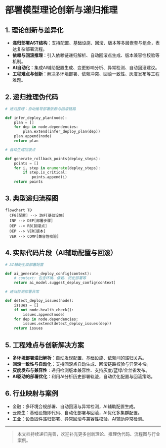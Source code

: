 # 部署模型理论创新与递归推理

## 1. 理论创新与差异化

- **递归部署AST结构**：支持配置、基础设施、回滚、版本等多层嵌套与组合，表达复杂部署流程。
- **依赖与回滚推理**：引入依赖链递归解析、自动回滚点生成、版本兼容性校验等机制。
- **AI自动化**：集成AI辅助配置生成、变更影响分析、异常检测、自动回滚建议。
- **工程难点与创新**：解决多环境部署、依赖冲突、回滚一致性、灰度发布等工程难题。

## 2. 递归推理伪代码

```python
# 递归推理：自动推导部署依赖与回滚链路

def infer_deploy_plan(node):
    plan = []
    for dep in node.dependencies:
        plan.extend(infer_deploy_plan(dep))
    plan.append(node)
    return plan

# 自动生成回滚点

def generate_rollback_points(deploy_steps):
    points = []
    for i, step in enumerate(deploy_steps):
        if step.is_critical:
            points.append(i)
    return points
```

## 3. 典型递归流程图

```mermaid
flowchart TD
  CFG[配置] --> INF[基础设施]
  INF --> DEP[部署步骤]
  DEP --> RB[回滚点]
  DEP --> VER[版本]
  VER --> COMP[兼容性校验]
```

## 4. 实际代码片段（AI辅助配置与回滚）

```python
# AI辅助生成部署配置

def ai_generate_deploy_config(context):
    # context: 包含环境、依赖、历史部署等
    return ai_model.suggest_deploy_config(context)

# 递归检测部署异常

def detect_deploy_issues(node):
    issues = []
    if not node.health_check():
        issues.append(node)
    for dep in node.dependencies:
        issues.extend(detect_deploy_issues(dep))
    return issues
```

## 5. 工程难点与创新解决方案

- **多环境部署递归解析**：自动发现配置、基础设施、依赖间的递归关系。
- **回滚一致性与自动化**：支持回滚点自动生成、回滚链路校验与异常补偿。
- **灰度发布与兼容性**：递归检测版本兼容性、支持灰度/蓝绿/金丝雀发布。
- **AI驱动的部署优化**：利用AI分析历史部署轨迹，自动优化配置与回滚策略。

## 6. 行业映射与案例

- 金融：多环境合规部署、自动回滚与异常检测，AI辅助配置生成。
- 云原生：基础设施即代码、自动化部署与回滚，AI优化多集群配置。
- 工业：设备固件递归部署、异常回滚与兼容性校验，AI辅助异常检测。

---

> 本文档持续递归完善，欢迎补充更多创新理论、推理伪代码、流程图与行业案例。

